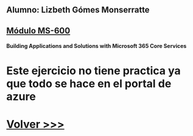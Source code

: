 ## Alumno: Lizbeth Gómes Monserratte

## <u>Módulo MS-600</u>
####  Building Applications and Solutions with Microsoft 365 Core Services



# Este ejercicio no tiene practica ya que todo se hace en el portal de azure






# [Volver >>>](https://github.com/liztraining2021/MS-600-Building-Applications-and-Solutions-with-Microsoft-365-Core-Services/blob/master/readme.md)

